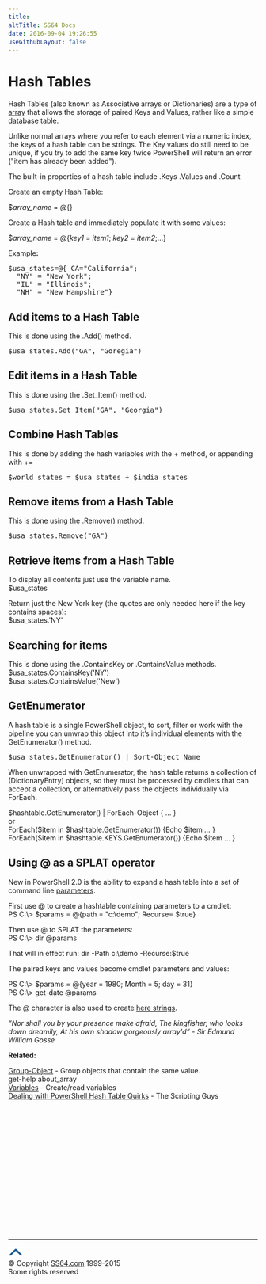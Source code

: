 ```yaml
---
title:
altTitle: SS64 Docs
date: 2016-09-04 19:26:55
useGithubLayout: false
---
```

<!-- #BeginLibraryItem "/Library/head_pssyntax.lbi" --><!-- #EndLibraryItem --><h1>Hash Tables</h1>
<p>Hash Tables (also known as Associative arrays or Dictionaries) are a type of <a href="syntax-arrays.html">array</a> that allows the storage of paired Keys and Values, rather like a simple database table.</p>
<p>  Unlike normal arrays where you refer to each element via a numeric index, the keys of a hash table can be strings. The Key values do still need to be unique, if you try to add the same key twice PowerShell will return an error ("item has already been added"). </p>
<p>The built-in properties of a hash table include <span class="code">.Keys&nbsp;</span><span class="code">.Values</span> and<span class="code"> .Count </span></p>
<p>Create an empty Hash Table:</p>
<p class="code">$<i>array_name</i> = @{}</p>
<p>Create a Hash table and immediately populate it with some values:</p>
<p class="code">$<i>array_name</i> = @{<i>key1 </i>= <i>item1</i>; <i>key2 </i>= <i>item2</i>;...} </p>
<p>Example<b>:</b></p>
<pre>$usa_states=@{ CA="California";
  "NY" = "New York";
  "IL" = "Illinois";
  "NH" = "New Hampshire"}</pre>
<h2>Add items to a Hash Table </h2>
<p>This is done using the .Add() method.</p>
<pre>$usa_states.Add("GA", "Goregia")
</pre>
<h2>Edit items in a Hash Table </h2>
<p>This is done using the .Set_Item() method.</p>
<pre>$usa_states.Set_Item("GA", "Georgia")</pre>
<h2>Combine Hash Tables</h2>
<p>This is done by adding the hash variables with the<span class="code"> + </span>method, or appending with<span class="code"> +=</span></p>
<pre>$world_states = $usa_states + $india_states
</pre>
<h2>Remove items from a Hash Table </h2>
<p>This is done using the .Remove() method.</p><pre>$usa_states.Remove("GA")</pre>
<h2>Retrieve items from a Hash Table </h2>
<p>To display all contents just use the variable name.<br>
<span class="code">$usa_states</span></p>
<p>Return just the New York key (the quotes are only needed here if the key contains spaces):<br>
  <span class="code">$usa_states.'NY'</span></p>
<h2>Searching for items</h2>
<p>This is done using the .<span class="code">ContainsKey</span> or  .<span class="code">ContainsValue</span> methods.<br>
  <span class="code">$usa_states.ContainsKey('NY')<br>
$usa_states.ContainsValue('New')</span><br>
</p>
<h2>GetEnumerator</h2>
<p>A hash table is a single PowerShell object, to sort, filter or work with the pipeline you can unwrap this object into it’s individual elements with the <span class="code">GetEnumerator()</span> method.</p>
<pre>$<span class="code">usa_states</span>.GetEnumerator() | Sort-Object Name
</pre>
<p>When unwrapped with GetEnumerator, the hash table returns a collection of (DictionaryEntry) objects, so  they must be processed by cmdlets that can accept a collection, or alternatively pass the objects individually via ForEach.</p>
<p><span class="code">$hashtable.GetEnumerator() | ForEach-Object { … }</span> <br>
or<br>
<span class="code">ForEach($item in $hashtable.GetEnumerator()) {Echo $item … }</span><br>
<span class="code">ForEach($item in $hashtable.KEYS.GetEnumerator()) {Echo $item … }</span><br>
</p>
<h2>Using @ as a <a id="splat"></a>SPLAT operator</h2>
<p>New in PowerShell 2.0 is the ability to expand a hash table into a set of command line <a href="syntax-args.html">parameters</a>.</p>
<p>First use @ to create a hashtable containing parameters to a cmdlet:<span class="code"><br>
PS C:\&gt; $params = @{path = "c:\demo"; Recurse= $true}</span></p>
<p>Then use @ to SPLAT the parameters:<span class="code"><br>
  PS C:\&gt; dir @params</span></p>
<p>That will in effect run:<span class="code"> 
  dir -Path c:\demo -Recurse:$true</span></p>
<p>The paired <span class="code">keys</span> and <span class="code">values</span> become cmdlet <span class="code">parameters</span> and <span class="code">values</span>:</p>
<p><span class="code">PS C:\&gt; $params = @{year = 1980; Month = 5; day = 31}<br>
PS C:\&gt; get-date @params</span></p>
<p>The @ character is also used to create <a href="syntax-esc.html">here strings</a>.</p>
<p class="quote"><i>“Nor shall you by your presence make afraid, The kingfisher, who looks down dreamily, At his own shadow gorgeously array'd” - Sir Edmund William Gosse</i></p>
<p><b>Related:</b></p>
<p><a href="group-object.html">Group-Object</a> -  Group objects that contain the same value.<br>
<span class="code">get-help about_array</span><br>
<a href="syntax-variables.html">Variables</a> - Create/read variables<br>
<a href="http://blogs.technet.com/b/heyscriptingguy/archive/2011/10/16/dealing-with-powershell-hash-table-quirks.aspx">Dealing with PowerShell Hash Table Quirks</a> - The Scripting Guys</p><!-- #BeginLibraryItem "/Library/foot_ps.lbi" --><p>
<!-- PowerShell300 -->
<ins class="adsbygoogle" style="display:inline-block;width:300px;height:250px" data-ad-client="ca-pub-6140977852749469" data-ad-slot="6253539900"></ins>
<script>
(adsbygoogle = window.adsbygoogle || []).push({});
</script></p>
<hr>
<div id="bl" class="footer"><a href="syntax-hash-tables.html#"><img src="../images/top.png" width="30" height="22" alt="Back to the Top"></a></div>
<div id="br" class="footer, tagline">© Copyright <a href="http://ss64.com/">SS64.com</a> 1999-2015<br>
Some rights reserved</div><!-- #EndLibraryItem -->

